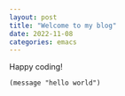 ```yaml
---
layout: post
title: "Welcome to my blog"
date: 2022-11-08
categories: emacs
---
```


Happy coding!

``` emacs-lisp
(message "hello world")
```
